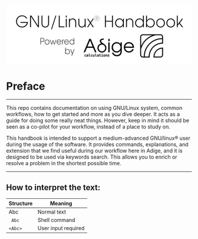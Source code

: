 [![title](images/powered_by_adige.png)](https://www.adigecalculations.com/)

# Preface
-----------------------------------------------------------

This repo contains documentation on using GNU/Linux system, common workflows, how
to get started and more as you dive deeper. It acts as a guide for doing some really
neat things. However, keep in mind it should be seen as a co-pilot for your workflow,
instead of a place to study on.

This handbook is intended to support a medium-advanced GNU/linux® user
during the usage of the software. It provides commands, explanations,
and extension that we find useful during our workflow here in Adige, and it is
designed to be used via keywords search. This allows you to enrich or
resolve a problem in the shortest possible time.

--------------------------------------------------------------


## How to interpret the text:

| Structure    | Meaning             |
| -----------  | ------------------- |
| Abc          | Normal text         |
|``` Abc```    | Shell command       |
|```<Abc>```   | User input required |


<!--  Script to show the footer   -->
<html>
<script
    src="https://code.jquery.com/jquery-3.3.1.js"
    integrity="sha256-2Kok7MbOyxpgUVvAk/HJ2jigOSYS2auK4Pfzbm7uH60="
    crossorigin="anonymous">
</script>
<script>
$(function(){
  $("#footer").load("../footers/footer_first_level_depth.html");
});
</script>
<body>
<div id="footer"></div>
</body>
</html>
